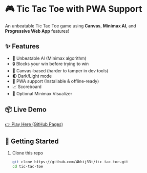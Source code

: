 # 🎮 Tic Tac Toe with PWA Support

An unbeatable Tic Tac Toe game using **Canvas**, **Minimax AI**, and **Progressive Web App** features!

## ✨ Features

- 🤖 Unbeatable AI (Minimax algorithm)
- 🔒 Blocks your win before trying to win
- 🎨 Canvas-based (harder to tamper in dev tools)
- 🌓 Dark/Light mode
- 📲 PWA support (Installable & offline-ready)
- 📈 Scoreboard
- 🧠 Optional Minimax Visualizer

## 📦 Live Demo

[👉 Play Here (GitHub Pages)](https://4bhij33t.github.io/tic-tac-toe/)

## 🚀 Getting Started

1. Clone this repo  
   ```bash
   git clone https://github.com/4bhij33t/tic-tac-toe.git
   cd tic-tac-toe
